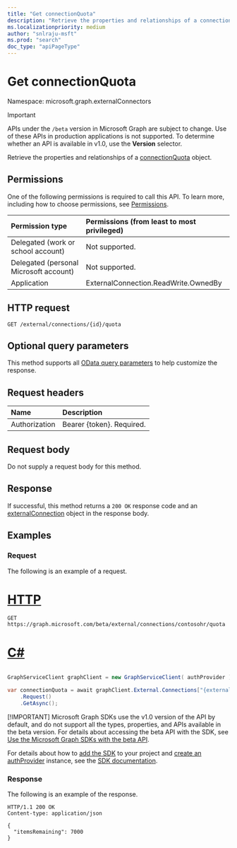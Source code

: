 ```yaml
---
title: "Get connectionQuota"
description: "Retrieve the properties and relationships of a connectionQuota."
ms.localizationpriority: medium
author: "snlraju-msft"
ms.prod: "search"
doc_type: "apiPageType"
---
```


# Get connectionQuota

Namespace: microsoft.graph.externalConnectors

> [!IMPORTANT]
> APIs under the `/beta` version in Microsoft Graph are subject to change. Use of these APIs in production applications is not supported. To determine whether an API is available in v1.0, use the **Version** selector.

Retrieve the properties and relationships of a [connectionQuota](../resources/externalconnectors-connectionquota.md) object.

## Permissions

One of the following permissions is required to call this API. To learn more, including how to choose permissions, see [Permissions](/graph/permissions-reference).

| Permission type                        | Permissions (from least to most privileged) |
|:---------------------------------------|:--------------------------------------------|
| Delegated (work or school account)     | Not supported. |
| Delegated (personal Microsoft account) | Not supported. |
| Application                            | ExternalConnection.ReadWrite.OwnedBy |

## HTTP request

<!-- { "blockType": "ignored" } -->

```http
GET /external/connections/{id}/quota
```

## Optional query parameters

This method supports all [OData query parameters](/graph/query-parameters) to help customize the response.

## Request headers

| Name          | Description               |
|:--------------|:--------------------------|
| Authorization | Bearer {token}. Required. |

## Request body

Do not supply a request body for this method.

## Response

If successful, this method returns a `200 OK` response code and an [externalConnection](../resources/externalconnectors-externalconnection.md) object in the response body.

## Examples

### Request

The following is an example of a request.


# [HTTP](#tab/http)
<!-- {
  "blockType": "request",
  "name": "get_connection_forID_quota",
  "sampleKeys": ["contosohr"]
}-->

```msgraph-interactive
GET https://graph.microsoft.com/beta/external/connections/contosohr/quota
```

# [C#](#tab/csharp)

```csharp

GraphServiceClient graphClient = new GraphServiceClient( authProvider );

var connectionQuota = await graphClient.External.Connections["{externalConnectors.externalConnection-id}"].Quota
	.Request()
	.GetAsync();

```


 [!IMPORTANT]
 Microsoft Graph SDKs use the v1.0 version of the API by default, and do not support all the types, properties, and APIs available in the beta version. For details about accessing the beta API with the SDK, see [Use the Microsoft Graph SDKs with the beta API](/graph/sdks/use-beta).

 For details about how to [add the SDK](/graph/sdks/sdk-installation) to your project and [create an authProvider](/graph/sdks/choose-authentication-providers) instance, see the [SDK documentation](/graph/sdks/sdks-overview).

### Response
<!-- markdownlint-enable MD024 -->

The following is an example of the response.

<!-- {
  "blockType": "response",
  "truncated": true,
  "@odata.type": "microsoft.graph.externalConnectors.connectionQuota"
} -->

```http
HTTP/1.1 200 OK
Content-type: application/json

{
  "itemsRemaining": 7000
}
```

<!-- uuid: 16cd6b66-4b1a-43a1-adaf-3a886856ed98
2021-12-02 14:57:30 UTC -->
<!-- {
  "type": "#page.annotation",
  "description": "Get connectionQuota",
  "keywords": "",
  "section": "documentation",
  "tocPath": ""
}-->
